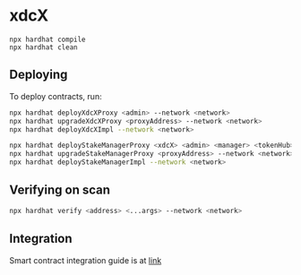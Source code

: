# xdcX

```shell
npx hardhat compile
npx hardhat clean
```

## Deploying

To deploy contracts, run:

```bash
npx hardhat deployXdcXProxy <admin> --network <network>
npx hardhat upgradeXdcXProxy <proxyAddress> --network <network>
npx hardhat deployXdcXImpl --network <network>

npx hardhat deployStakeManagerProxy <xdcX> <admin> <manager> <tokenHub> <bcDepositWallet> <bot> --network <network>
npx hardhat upgradeStakeManagerProxy <proxyAddress> --network <network>
npx hardhat deployStakeManagerImpl --network <network>
```

## Verifying on scan

```bash
npx hardhat verify <address> <...args> --network <network>
```

## Integration

Smart contract integration guide is at [link](INTEGRATION.md)
